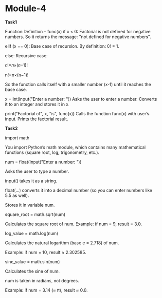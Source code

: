 # Module-4

**Task1**

Function Definition – func(x)
if x < 0:
Factorial is not defined for negative numbers.
So it returns the message: "not defined for negative numbers".

elif (x == 0):
Base case of recursion.
By definition: 0! = 1.

else:
Recursive case:

𝑛!=𝑛×(𝑛−1)!

n!=n×(n−1)!

So the function calls itself with a smaller number (x-1) until it reaches the base case.

x = int(input("Enter a number: "))
Asks the user to enter a number.
Converts it to an integer and stores it in x.

print("Factorial of", x, "is", func(x))
Calls the function func(x) with user’s input.
Prints the factorial result.

**Task2**

import math

You import Python’s math module, which contains many mathematical functions (square root, log, trigonometry, etc.).

num = float(input("Enter a number: "))

Asks the user to type a number.

input() takes it as a string.

float(...) converts it into a decimal number (so you can enter numbers like 5.5 as well).

Stores it in variable num.

square_root = math.sqrt(num)

Calculates the square root of num.
Example: if num = 9, result = 3.0.

log_value = math.log(num)

Calculates the natural logarithm (base e ≈ 2.718) of num.

Example: if num = 10, result ≈ 2.302585.

sine_value = math.sin(num)

Calculates the sine of num.

num is taken in radians, not degrees.

Example: if num = 3.14 (≈ π), result ≈ 0.0.
